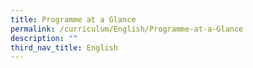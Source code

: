 ```yaml
---
title: Programme at a Glance
permalink: /curriculum/English/Programme-at-a-Glance
description: ""
third_nav_title: English
---
```

